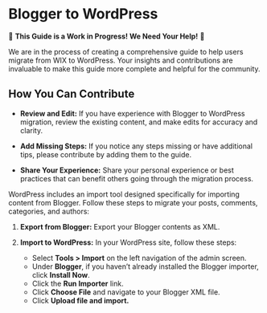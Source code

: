 # Blogger to WordPress

🚧 **This Guide is a Work in Progress! We Need Your Help!** 🚧

We are in the process of creating a comprehensive guide to help users migrate from WIX to WordPress. Your insights and contributions are invaluable to make this guide more complete and helpful for the community.

## How You Can Contribute

- **Review and Edit:** If you have experience with Blogger to WordPress migration, review the existing content, and make edits for accuracy and clarity.

- **Add Missing Steps:** If you notice any steps missing or have additional tips, please contribute by adding them to the guide.

- **Share Your Experience:** Share your personal experience or best practices that can benefit others going through the migration process.

WordPress includes an import tool designed specifically for importing content from Blogger. Follow these steps to migrate your posts, comments, categories, and authors:

1. **Export from Blogger:**
   Export your Blogger contents as XML.

2. **Import to WordPress:**
   In your WordPress site, follow these steps:
   - Select **Tools > Import** on the left navigation of the admin screen.
   - Under **Blogger**, if you haven’t already installed the Blogger importer, click **Install Now**.
   - Click the **Run Importer** link.
   - Click **Choose File** and navigate to your Blogger XML file.
   - Click **Upload file and import.**
